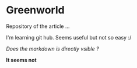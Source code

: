 # Greenworld
Repository of the article ...

I'm learning git hub. Seems useful but not so easy :/

*Does the markdown is directly vsible ?*

**It seems not**

